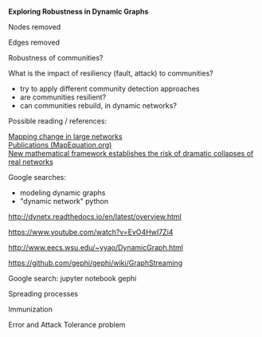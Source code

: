 **Exploring Robustness in Dynamic Graphs**

Nodes removed

Edges removed

Robustness of communities?

What is the impact of resiliency (fault, attack) to communities?
- try to apply different community detection approaches
- are communities resilient?
- can communities rebuild, in dynamic networks?


Possible reading / references:

[Mapping change in large networks](http://www.mapequation.org/assets/publications/PLoSONE2010Rosvall.pdf)<br>
[Publications (MapEquation.org)](http://www.mapequation.org/publications.html)<br>
[New mathematical framework establishes the risk of dramatic collapses of real networks](https://www.sciencedaily.com/releases/2018/02/180228134111.htm)<br>



Google searches:
- modeling dynamic graphs
- "dynamic network" python




http://dynetx.readthedocs.io/en/latest/overview.html

https://www.youtube.com/watch?v=EvO4HwI7Zi4

http://www.eecs.wsu.edu/~yyao/DynamicGraph.html

https://github.com/gephi/gephi/wiki/GraphStreaming

Google search: jupyter notebook gephi


Spreading processes

Immunization


Error and Attack Tolerance problem
